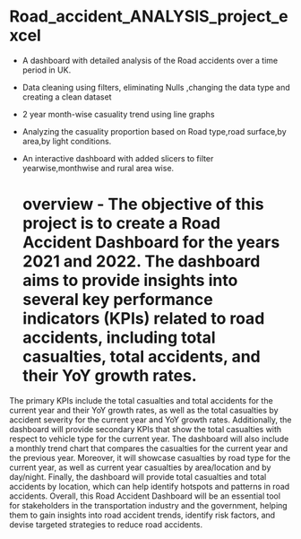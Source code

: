 # Road_accident_ANALYSIS_project_excel
* A dashboard with  detailed analysis of the Road accidents over a time period in UK.
* Data cleaning using filters, eliminating Nulls ,changing the data type and creating a clean dataset
* 2 year month-wise casuality trend using line graphs 
* Analyzing the casuality proportion based on Road type,road surface,by area,by light conditions.
* An interactive dashboard with added slicers to filter yearwise,monthwise and rural area wise.

  # overview - The objective of this project is to create a Road Accident Dashboard for the years 2021 and 2022. The dashboard aims to provide insights into several key performance indicators (KPIs) related to road accidents, including total casualties, total accidents, and their YoY growth rates.
The primary KPIs include the total casualties and total accidents for the current year and their YoY growth rates, as well as the total casualties by accident severity for the current year and YoY growth rates. Additionally, the dashboard will provide secondary KPIs that show the total casualties with respect to vehicle type for the current year.
The dashboard will also include a monthly trend chart that compares the casualties for the current year and the previous year. Moreover, it will showcase casualties by road type for the current year, as well as current year casualties by area/location and by day/night. Finally, the dashboard will provide total casualties and total accidents by location, which can help identify hotspots and patterns in road accidents.
Overall, this Road Accident Dashboard will be an essential tool for stakeholders in the transportation industry and the government, helping them to gain insights into road accident trends, identify risk factors, and devise targeted strategies to reduce road accidents.
